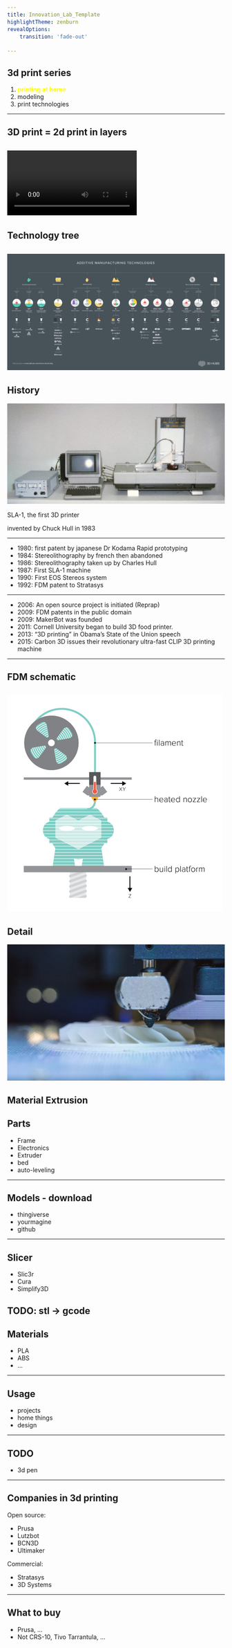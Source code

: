 ```yaml
---
title: Innovation_Lab_Template
highlightTheme: zenburn
revealOptions:
    transition: 'fade-out'

---
```

## 3d print series
1. **<span style="color:yellow">printing at home</span>**
1. modeling
1. print technologies
---
## 3D print = 2d print in layers
<video  src="3d-home/teleport-animation.webm" controls data-autoplay loop></video>
---
## Technology tree
![Technology tree](3d-home/technology-tree.png)
---
## History
![First 3D printer](3d-home/first-3d-printer.jpg)

SLA-1, the first 3D printer

invented by Chuck Hull in 1983

<!--
link: https://www.sculpteo.com/blog/2016/12/14/the-history-of-3d-printing-3d-printing-technologies-from-the-80s-to-today/
FIND: timeline
- https://www.google.cz/search?q=3d+printing+history+timeline&oq=3d+print+history+timelin&aqs=chrome.1.69i57j0j69i64l2.9015j0j7&sourceid=chrome&ie=UTF-8
- https://www.google.cz/search?q=3d+printing+history+timeline&source=lnms&tbm=isch&sa=X&ved=0ahUKEwi36Zj4ps7aAhUGDuwKHRKuC08Q_AUICigB&biw=1855&bih=1110
-->
----

- 1980: first patent by japanese Dr Kodama Rapid prototyping
- 1984: Stereolithography by french then abandoned
- 1986: Stereolithography taken up by Charles Hull
- 1987: First SLA-1 machine
- 1990: First EOS Stereos system
- 1992: FDM patent to Stratasys
----
- 2006: An open source project is initiated (Reprap)
- 2009: FDM patents in the public domain
- 2009: MakerBot was founded
- 2011: Cornell University began to build 3D food printer.
- 2013: “3D printing” in Obama’s State of the Union speech
- 2015: Carbon 3D issues their revolutionary ultra-fast CLIP 3D printing machine
---
## FDM schematic
![Hot end extruding](3d-home/fdm-technology.jpg)
---
## Detail
![Hot end extruding](3d-home/hot-end-extruding.jpg) <!-- .element width="70%" -->

Material Extrusion
---
## Parts
- Frame
- Electronics
- Extruder
- bed
- auto-leveling
---
## Models - download
- thingiverse
- yourmagine
- github

---
## Slicer
- Slic3r
- Cura
- Simplify3D

TODO: stl -> gcode
---
## Materials
- PLA
- ABS
- ...
---
## Usage
- projects
- home things
- design
---
## TODO
- 3d pen

---
## Companies in 3d printing
Open source:
- Prusa
- Lutzbot
- BCN3D
- Ultimaker

Commercial:
- Stratasys
- 3D Systems
---
## What to buy
- Prusa, ...
- Not CRS-10, Tivo Tarrantula, ...
